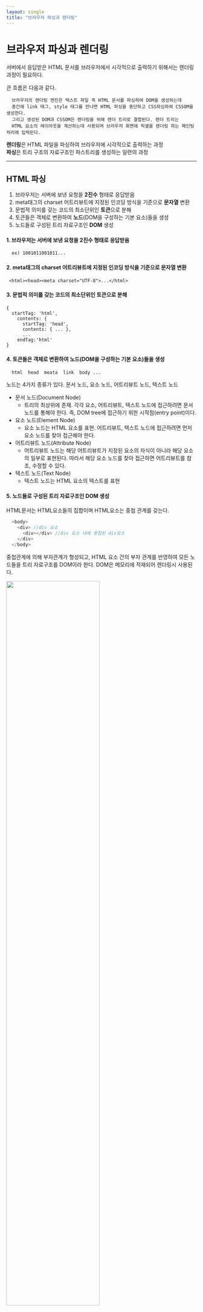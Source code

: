 ```yaml
---
layout: single
title: "브라우저 파싱과 렌더링"
---
```

# 브라우저 파싱과 렌더링

서버에서 응답받은 HTML 문서를 브라우저에서 시각적으로 출력하기 위해서는 렌더링 과정이 필요하다. 

큰 흐름은 다음과 같다.
```
  브라우저의 렌더링 엔진은 텍스트 파일 즉 HTML 문서를 파싱하여 DOM을 생성하는데
  중간에 link 태그, style 태그를 만나면 HTML 파싱을 중단하고 CSS파싱하여 CSSOM을 생성한다. 
  그리고 생성된 DOM과 CSSOM은 렌더링을 위해 렌더 트리로 결합된다. 렌더 트리는
  HTML 요소의 레이아웃을 계산하는데 사용되며 브라우저 화면에 픽셀을 렌더링 하는 페인팅 처리에 입력된다.
```
  **렌더링**은 HTML 파일을 파싱하여 브라우저에 시각적으로 출력하는 과정  
  **파싱**은 트리 구조의 자료구조인 파스트리를 생성하는 일련의 과정  

***

## HTML 파싱

1) 브라우저는 서버에 보낸 요청을 **2진수** 형태로 응답받음
2) meta태그의 charset 어트리뷰트에 지정된 인코딩 방식을 기준으로 **문자열** 변환  
3) 문법적 의미를 갖는 코드의 최소단위인 **토큰**으로 분해  
4) 토큰들은 객체로 변환하여 **노드**(DOM을 구성하는 기본 요소)들을 생성  
5) 노드들로 구성된 트리 자료구조인 **DOM** 생성

#### 1. 브라우저는 서버에 보낸 요청을 **2진수** 형태로 응답받음
```
  ex) 1001011001011...
```

#### 2. meta태그의 charset 어트리뷰트에 지정된 인코딩 방식을 기준으로 문자열 변환    

 ```
  <html><head><meta charset="UTF-8">...</html>
 ```

#### 3.  문법적 의미를 갖는 코드의 최소단위인 토큰으로 분해

  ```
  {  
    startTag: 'html',
      contents: {
        startTag: 'head',
        contents: { ... },
        ...
      endTag:'html'
  }
  ```

#### 4. 토큰들은 객체로 변환하여 노드(DOM을 구성하는 기본 요소)들을 생성

```
  html  head  meata  link  body ...
```

노드는 4가지 종류가 있다.
문서 노드, 요소 노드, 어트리뷰트 노드, 텍스트 노드
  * 문서 노드(Document Node)
    * 트리의 최상위에 존재. 각각 요소, 어트리뷰트, 텍스트 노드에 접근하려면 문서 노드를 통해야 한다. 즉, DOM tree에 접근하기 위한 시작점(entry point)이다.
  * 요소 노드(Element Node)
    * 요소 노드는 HTML 요소를 표현. 어트리뷰트, 텍스트 노드에 접근하려면 먼저 요소 노드를 찾아 접근해야 한다.
  * 어트리뷰트 노드(Attribute Node)
    * 어트리뷰트 노드는 해당 어트리뷰트가 지정된 요소의 자식이 아니라 해당 요소의 일부로 표현된다. 따라서 해당 요소 노드를 찾아 접근하면 어트리뷰트를 참조, 수정할 수 있다.
  * 텍스트 노드(Text Node)
    * 텍스트 노드는 HTML 요소의 텍스트를 표현

#### 5. 노드들로 구성된 트리 자료구조인 DOM 생성

HTML문서는 HTML요소들의 집합이며 HTML요소는 중첩 관계를 갖는다. 

``` javascript
  <body>
    <div> //div 요소
      <div></div> //div 요소 내에 중첩된 div요소
    </div>
  </body>
```

중첩관계에 의해 부자관계가 형성되고, HTML 요소 간의 부자 관계를 반영하여 모든 노드들을 트리 자료구조를 DOM이라 한다. DOM은 메모리에 적재되어 렌더링시 사용된다.

<img src="https://user-images.githubusercontent.com/87258182/142354625-0dba96fb-e463-43f8-826e-ec729712aa56.png" width="70%" height="70%">

##### 결론적으로 HTML문서의 파싱의 결과는 DOM이다.


## CSS 파싱

1. 렌더링 엔진이 HTML을 파싱하다가 link 태그 또는 sytle태그를 만나면 DOM 생성을 일시 중단한다.
2. 어트리뷰트에 지정된 css파일을 서버에 요청
3. HTML파싱과 동일한 파싱과정을 거쳐 CSSOM 생성  
  (2진수 -> 문자 -> 토큰 -> 노드 -> CSSOM )
4. HTML 파싱이 중단된 지점부터 다시 HTML 파싱

CSSOM은 CSS의 상속을 반영
ex) body요소에 font-size 지정시 하위 요소들에도 상속을 반영하여 적용

<img src="https://user-images.githubusercontent.com/87258182/142354902-a83e1f5f-ee45-43a3-b5a5-0d1688fda8c2.png" width="70%" height="70%">

CSS의 파싱의 결과는 CSSOM이다.

## 렌더 트리 생성

DOM과 CSSOM은 렌더링을 위해 렌더 트리로 결합된다. 렌더 트리에는 meta 태그, script 태그 등 실제 화면에 표현되지 않는 노드들은 제거되고 화면에 표현되는 노드들로만 구성된다.

<img src="https://user-images.githubusercontent.com/87258182/142354979-f6ac2c16-bda8-4e13-9b77-9737c8443d58.png" width="80%" height="80%">

## Layout

렌더 트리 노드들이 갖고 있는 스타일과 속성에 따라서 브라우저 화면의 위치와 크기를 계산한다. 즉 레이아웃을 계산한다.

## Paint

브라우저 화면에 픽셀을 렌더링한다.

***

## Javascript 파싱

1. HTML문서를 파싱하다 script태그를 만나면 HTML문서 파싱을 중단하고 렌더링 엔진이 **자바스크립트 엔진**에게 제어권을 넘긴다.
2. script 태그의 src 어트리뷰트에 정의된 파일을 서버에 요청한다.
3. 문법적 의미를 갖는 코드의 최소 단위인 **토큰**들로 분해
4. 토큰에 문법적 의미와 구조를 반영한 트리 구조의 자료구조인 **AST**(Abstract Syntax Tree) 생성
5. AST를 기반으로 사람이 이해 해기 쉬운 소스코드와 비교시 덜 추상적이며 더 간결하고 컴퓨터 중심적인 **바이트 코드**로 변환
6. **인터프리터**에 의해 실행

자바스크립트 엔진은 자바스크립트 코드를 파싱하여 cpu가 이해할 수 있는 저수준 언어(바이트코드)로 변환하고 실행하는 역할을 한다.

## 리플로우와 리페인트

DOM은 js코드를 이용해 제어할 수 있도록 DOM API를 제공하는데 js코드를 이용해 사용해서 DOM이나 CSSOM을 변경한 경우 변경된 DOM과 CSSOM은 다시 렌더트리로 결합되고 변경된 렌더트리를 기반으로 레이아웃과 페인트 과정을 거쳐 화면에 렌더링 한다. 이를 리플로우 리페인트라 한다.

<img width="582" alt="스크린샷 2021-11-18 오후 2 04 31" src="https://user-images.githubusercontent.com/87258182/142355318-1031a2c5-d8e1-4d36-8879-c1f370812a30.png">


리플로우 : 레이아웃 계산 
리페인트 : 재결합된 렌더트리 기반 다시 페인트 하는 것

리플로우와 리페인트가 반드시 같이 동작하는것은 아니다. 레이아웃에 영향을 주는 변경이 없는 경우 리페인트만 동작한다.

***

> **참조**  
> 
> [모던 자바스크립트 Deep Dive](http://www.yes24.com/Product/Goods/92742567)  
> [poiemWeb](https://poiemaweb.com/js-dom)  
> [위키백과](https://ko.wikipedia.org/wiki/바이트코드)  
